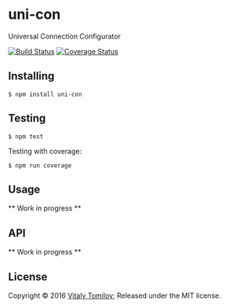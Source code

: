 uni-con
=======

Universal Connection Configurator

[![Build Status](https://travis-ci.org/vitaly-t/uni-con.svg?branch=master)](https://travis-ci.org/vitaly-t/uni-con)
[![Coverage Status](https://coveralls.io/repos/vitaly-t/uni-con/badge.svg?branch=master)](https://coveralls.io/r/vitaly-t/uni-con?branch=master)

## Installing

```
$ npm install uni-con
```

## Testing

```
$ npm test
```

Testing with coverage:
```
$ npm run coverage
```

## Usage

** Work in progress **

## API

** Work in progress **

## License

Copyright © 2016 [Vitaly Tomilov](https://github.com/vitaly-t);
Released under the MIT license.
